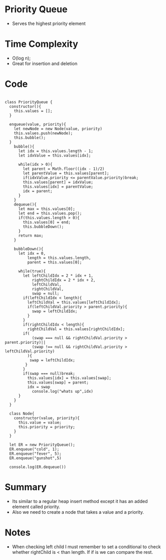 # Priority Queue
- Serves the highest priority element
# Time Complexity 
- O(log n);
- Great for insertion and deletion
# Code 
```

class PriorityQueue {
  constructor(){
    this.values = [];
  }

  enqueue(value, priority){
    let newNode = new Node(value, priority)
    this.values.push(newNode);
    this.bubble();
  }
    bubble(){
      let idx = this.values.length - 1;
      let idxValue = this.values[idx];

      while(idx > 0){
        let parent = Math.floor((idx - 1)/2)
        let parentValue = this.values[parent];
        if(idxValue.priority <= parentValue.priority)break;
        this.values[parent] = idxValue;
        this.values[idx] = parentValue;
        idx = parent;
      }
    }
    dequeue(){
      let max = this.values[0];
      let end = this.values.pop();
      if(this.values.length > 0){
        this.values[0] = end;
        this.bubbleDown();
      }
      return max;
    }

    bubbleDown(){
      let idx = 0, 
          length = this.values.length, 
          parent = this.values[0];

      while(true){
        let leftChildIdx = 2 * idx + 1,
            rightChildIdx = 2 * idx + 2, 
            leftChildVal, 
            rightChildVal, 
            swap = null;
        if(leftChildIdx < length){
          leftChildVal = this.values[leftChildIdx];
          if(leftChildVal.priority > parent.priority){
            swap = leftChildIdx;
          }
        }
        if(rightChildIdx < length){
          rightChildVal = this.values[rightChildIdx];
        if(
            (swap === null && rightChildVal.priority > parent.priority)||
            (swap !== null && rightChildVal.priority > leftChildVal.priority)
          ){
           swap = leftChildIdx;
         }
        }
        if(swap === null)break;
          this.values[idx] = this.values[swap];
          this.values[swap] = parent;
          idx = swap
            console.log("whats up",idx)   
      }
    }
  }

  class Node{
    constructor(value, priority){
      this.value = value;
      this.priority = priority;
    }
  }

  let ER = new PriorityQueue();
  ER.enqueue("cold", 1);
  ER.enqueue("fever", 5);
  ER.enqueue("gunshot",5)

  console.log(ER.dequeue())
  ```
# Summary
- Its similar to a regular heap insert method except it has an added element called priority. 
- Also we need to create a node that takes a value and a priority.

# Notes
- When checking left child I must remember to set a conditional to check whether rightChild is < than length. If if is we can compare the rest.